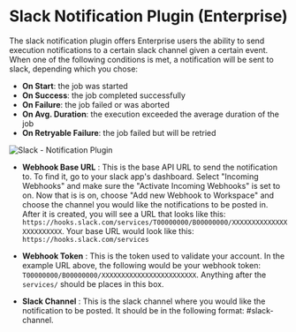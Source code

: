 # Slack Notification Plugin (Enterprise)

The slack notification plugin offers Enterprise users the ability to send execution notifications to a certain slack channel given a certain event. When one of the following conditions is met, a notification will be sent to slack, depending which you chose:

- **On Start**: the job was started
- **On Success**: the job completed successfully
- **On Failure**: the job failed or was aborted
- **On Avg. Duration**: the execution exceeded the average duration of the job
- **On Retryable Failure**: the job failed but will be retried

![Slack - Notification Plugin](/assets/img/slack-notification.png)

- **Webhook Base URL**
: This is the base API URL to send the notification to. To find it, go to your slack app's dashboard. Select "Incoming Webhooks" and make sure the "Activate Incoming Webhooks" is set to on. Now that is is on, choose "Add new Webhook to Workspace" and choose the channel you would like the notifications to be posted in. After it is created, you will see a URL that looks like this:
`https://hooks.slack.com/services/T00000000/B00000000/XXXXXXXXXXXXXXXXXXXXXXXX`. 
Your base URL would look like this: `https://hooks.slack.com/services`

- **Webhook Token**
: This is the token used to validate your account. In the example URL above, the following would be your webhook token:
`T00000000/B00000000/XXXXXXXXXXXXXXXXXXXXXXXX`. Anything after the `services/` should be places in this box. 

- **Slack Channel**
: This is the slack channel where you would like the notification to be posted. It should be in the following format: #slack-channel.
 
